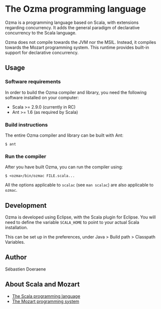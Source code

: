 The Ozma programming language
=============================

Ozma is a programming language based on Scala, with extensions regarding
concurrency. It adds the general paradigm of declarative concurrency to the
Scala language.

Ozma does not compile towards the JVM nor the MSIL. Instead, it compiles towards
the Mozart programming system. This runtime provides built-in support for
declarative concurrency.


Usage
-----

### Software requirements

In order to build the Ozma compiler and library, you need the following software
installed on your computer:

*   Scala >= 2.9.0 (currently in RC)
*   Ant >= 1.6 (as required by Scala)

### Build instructions

The entire Ozma compiler and library can be built with Ant:

    $ ant

### Run the compiler

After you have built Ozma, you can run the compiler using:

    $ <ozma>/bin/ozmac FILE.scala...

All the options applicable to `scalac` (see `man scalac`) are also applicable to
`ozmac`.


Development
-----------

Ozma is developed using Eclipse, with the Scala plugin for Eclipse. You will
need to define the variable `SCALA_HOME` to point to your actual Scala
installation.

This can be set up in the preferences, under Java > Build path > Classpath
Variables.


Author
------

Sébastien Doeraene


About Scala and Mozart
----------------------

*   [The Scala programming language](http://www.scala-lang.org/)
*   [The Mozart programming system](http://www.mozart-oz.org/)
